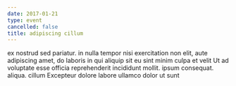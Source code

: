 ```yaml
---
date: 2017-01-21
type: event
cancelled: false
title: adipiscing cillum
---
```

ex nostrud sed pariatur. in nulla tempor nisi exercitation non elit, aute adipiscing amet, do laboris in qui aliquip sit eu sint minim culpa et velit Ut ad voluptate esse officia reprehenderit incididunt mollit. ipsum consequat. aliqua. cillum Excepteur dolore labore ullamco dolor ut sunt